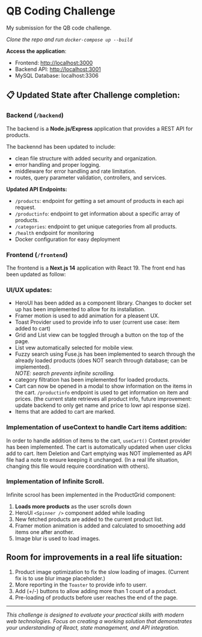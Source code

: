 # QB Coding Challenge

My submission for the QB code challenge.

_Clone the repo and run `docker-compose up --build`_

**Access the application**:

- Frontend: [http://localhost:3000](http://localhost:3000)
- Backend API: [http://localhost:3001](http://localhost:3001)
- MySQL Database: localhost:3306

## 📋 Updated State after Challenge completion:

### Backend (`/backend`)

The backend is a **Node.js/Express** application that provides a REST API for products.

The backennd has been updated to include:

- clean file structure with added security and organization.
- error handling and proper logging.
- middleware for error handling and rate limitation.
- routes, query parameter validation, controllers, and services.

**Updated API Endpoints:**

- `/products`: endpoint for getting a set amount of products in each api request.
- `/productinfo`: endpoint to get information about a specific array of products.
- `/categories`: endpoint to get unique categories from all products.
- `/health` endpoint for monitoring
- Docker configuration for easy deployment

### Frontend (`/frontend`)

The frontend is a **Next.js 14** application with React 19.
The front end has been updated as follow:

### UI/UX updates:

- HeroUI has been added as a component library. Changes to docker set up has been implemented to allow for its installation.
- Framer motion is used to add animation for a pleasent UX.
- Toast Provider used to provide info to user (current use case: item added to cart)
- Grid and List view can be toggled through a button on the top of the page.
- List vew automatically selected for mobile view.
- Fuzzy search using Fuse.js has been implemented to search through the already loaded products (does NOT search through database; can be implemented).  
  _NOTE: search prevents infinite scrolling._
- category filtration has been implemented for loaded products.
- Cart can now be opened in a modal to show information on the items in the cart. `/productinfo` endpoint is used to get information on item and prices. (the current state retrieves all product info, future improvement: update backend to only get name and price to lowr api response size).
- Items that are added to cart are marked.

### Implementation of useContext to handle Cart items addition:

In order to handle addition of items to the cart, `useCart()` Context provider has been implemented.
The cart is automatically updated when user clicks add to cart.
Item Deletion and Cart emptying was NOT implemented as API file had a note to ensure keeping it unchanged. (In a real life situation, changing this file would require coordination with others).

### Implementation of Infinite Scroll.

Infinite scrool has been implemented in the ProductGrid component:

1. **Loads more products** as the user scrolls down
2. HeroUI `<Spinner />` component added while loading
3. New fetched products are added to the current product list.
4. Framer motion animation is added and calculated to smooething add items one after another.
5. Image blur is used to load images.

## Room for improvements in a real life situation:

1. Product image optimization to fix the slow loading of images. (Current fix is to use blur image placeholder.)
2. More reporting in the `Toaster` to provide info to userr.
3. Add (+/-) buttons to allow adding more than 1 count of a product.
4. Pre-loading of products before user reaches the end of the page.

---

_This challenge is designed to evaluate your practical skills with modern web technologies. Focus on creating a working solution that demonstrates your understanding of React, state management, and API integration._
